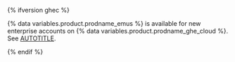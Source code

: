 {% ifversion ghec %}

{% data variables.product.prodname_emus %} is available for new enterprise accounts on {% data variables.product.prodname_ghe_cloud %}. See [AUTOTITLE](/enterprise-cloud@latest/admin/identity-and-access-management/using-enterprise-managed-users-for-iam/about-enterprise-managed-users).

{% endif %}
